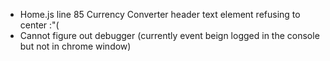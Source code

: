 - Home.js line 85 Currency Converter header text element refusing to center :"(
- Cannot figure out debugger (currently event beign logged in the console but not in chrome window)
